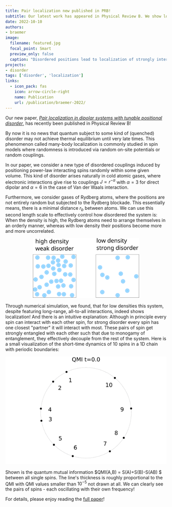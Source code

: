 ```yaml
---
title: Pair localization new published in PRB!
subtitle: Our latest work has appeared in Physical Review B. We show localization effects in a powerlaw-interaction Heisenberg spin chain, where the spins are randomly positioned.
date: 2022-10-10
authors:
- braemer
image:
  filename: featured.jpg
  focal_point: Smart
  preview_only: false
  caption: "Disordered positions lead to localization of strongly interacting pairs"
projects:
- disorder
tags: ['disorder', 'localization']
links:
  - icon_pack: fas
    icon: arrow-circle-right
    name: Publication
    url: /publication/braemer-2022/
---
```


Our new paper, *[Pair localization in dipolar systems with tunable positional disorder](https://link.aps.org/doi/10.1103/PhysRevB.106.134212)*, has recently been published in Physical Review B!

By now it is no news that quantum subject to some kind of (quenched) disorder may not achieve thermal equilibrium until very late times. This phenomenon called many-body localization is commonly studied in spin models where randomness is introduced via random on-site potentials or random couplings. 

In our paper, we consider a new type of disordered couplings induced by positioning power-law interacting spins randomly within some given volume. This kind of disorder arises naturally in cold atomic gases, where electronic interactions give rise to couplings $J\propto r^{-\alpha}$ with $\alpha=3$ for direct dipolar and $\alpha=6$ in the case of Van der Waals interaction. 

Furthermore, we consider gases of Rydberg atoms, where the positions are not entirely random but subjected to the Rydberg blockade. This essentially means, there is a minimal distance $r_b$ between atoms. We can use this second length scale to effectively control how disordered the system is: When the density is high, the Rydberg atoms need to arrange themselves in an orderly manner, whereas with low density their positions become more and more uncorrelated. 

<p align="center">
<img style="width: 66%" src="order-disorder.png">
</p>

Through numerical simulation, we found, that for low densities this system, despite featuring long-range, all-to-all interactions, indeed shows localization! And there is an intuitive explanation: Although in principle every spin can interact with each other spin, for strong disorder every spin has one closest "partner" it will interact with most. These pairs of spin get strongly entangled with each other such that due to monogamy of entanglement, they effectively decouple from the rest of the system. Here is a small visualization of the short-time dynamics of 10 spins in a 1D chain with periodic boundaries:

<p align="center">
<img src="animation.gif">
</p>

Shown is the quantum mutual information $QMI(A,B) = S(A)+S(B)-S(AB) $ between all single spins. The line's thickness is roughly proportional to the QMI with QMI values smaller than $10^{-5}$ not drawn at all. We can clearly see the pairs of spins - each oscillating with their own frequency!

For details, please enjoy reading the [full paper](https://link.aps.org/doi/10.1103/PhysRevB.106.134212)!